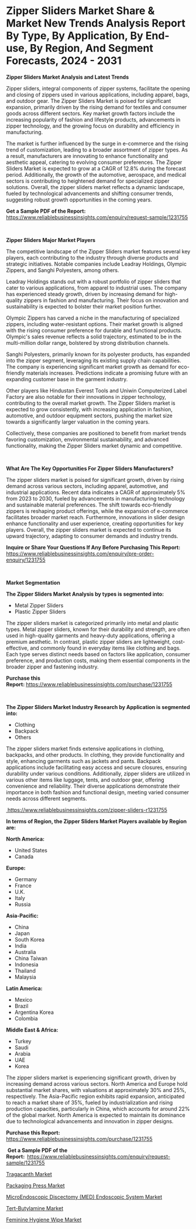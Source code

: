 <p><h1>Zipper Sliders Market Share & Market New Trends Analysis Report By Type, By Application, By End-use, By Region, And Segment Forecasts, 2024 - 2031</h1></p><p><strong>Zipper Sliders Market Analysis and Latest Trends</strong></p>
<p><p>Zipper sliders, integral components of zipper systems, facilitate the opening and closing of zippers used in various applications, including apparel, bags, and outdoor gear. The Zipper Sliders Market is poised for significant expansion, primarily driven by the rising demand for textiles and consumer goods across different sectors. Key market growth factors include the increasing popularity of fashion and lifestyle products, advancements in zipper technology, and the growing focus on durability and efficiency in manufacturing.</p><p>The market is further influenced by the surge in e-commerce and the rising trend of customization, leading to a broader assortment of zipper types. As a result, manufacturers are innovating to enhance functionality and aesthetic appeal, catering to evolving consumer preferences. The Zipper Sliders Market is expected to grow at a CAGR of 12.8% during the forecast period. Additionally, the growth of the automotive, aerospace, and medical sectors is contributing to heightened demand for specialized zipper solutions. Overall, the zipper sliders market reflects a dynamic landscape, fueled by technological advancements and shifting consumer trends, suggesting robust growth opportunities in the coming years.</p></p>
<p><strong>Get a Sample PDF of the Report:&nbsp;</strong> <a href="https://www.reliablebusinessinsights.com/enquiry/request-sample/1231755?utm_campaign=1138&utm_medium=2&utm_source=Github&utm_content=ia&utm_term=09112024&utm_id=zipper-sliders">https://www.reliablebusinessinsights.com/enquiry/request-sample/1231755</a></p>
<p>&nbsp;</p>
<p><strong>Zipper Sliders Major Market Players</strong></p>
<p><p>The competitive landscape of the Zipper Sliders market features several key players, each contributing to the industry through diverse products and strategic initiatives. Notable companies include Leadray Holdings, Olympic Zippers, and Sanghi Polyesters, among others.</p><p>Leadray Holdings stands out with a robust portfolio of zipper sliders that cater to various applications, from apparel to industrial uses. The company has experienced steady growth, driven by increasing demand for high-quality zippers in fashion and manufacturing. Their focus on innovation and sustainability is expected to bolster their market position further.</p><p>Olympic Zippers has carved a niche in the manufacturing of specialized zippers, including water-resistant options. Their market growth is aligned with the rising consumer preference for durable and functional products. Olympic's sales revenue reflects a solid trajectory, estimated to be in the multi-million dollar range, bolstered by strong distribution channels.</p><p>Sanghi Polyesters, primarily known for its polyester products, has expanded into the zipper segment, leveraging its existing supply chain capabilities. The company is experiencing significant market growth as demand for eco-friendly materials increases. Predictions indicate a promising future with an expanding customer base in the garment industry.</p><p>Other players like Hindustan Everest Tools and Uniwin Computerized Label Factory are also notable for their innovations in zipper technology, contributing to the overall market growth. The Zipper Sliders market is expected to grow consistently, with increasing application in fashion, automotive, and outdoor equipment sectors, pushing the market size towards a significantly larger valuation in the coming years.</p><p>Collectively, these companies are positioned to benefit from market trends favoring customization, environmental sustainability, and advanced functionality, making the Zipper Sliders market dynamic and competitive.</p></p>
<p>&nbsp;</p>
<p><strong>What Are The Key Opportunities For Zipper Sliders Manufacturers?</strong></p>
<p><p>The zipper sliders market is poised for significant growth, driven by rising demand across various sectors, including apparel, automotive, and industrial applications. Recent data indicates a CAGR of approximately 5% from 2023 to 2030, fueled by advancements in manufacturing technology and sustainable material preferences. The shift towards eco-friendly zippers is reshaping product offerings, while the expansion of e-commerce facilitates broader market reach. Furthermore, innovations in slider design enhance functionality and user experience, creating opportunities for key players. Overall, the zipper sliders market is expected to continue its upward trajectory, adapting to consumer demands and industry trends.</p></p>
<p><strong>Inquire or Share Your Questions If Any Before Purchasing This Report:</strong> <a href="https://www.reliablebusinessinsights.com/enquiry/pre-order-enquiry/1231755?utm_campaign=1138&utm_medium=2&utm_source=Github&utm_content=ia&utm_term=09112024&utm_id=zipper-sliders">https://www.reliablebusinessinsights.com/enquiry/pre-order-enquiry/1231755</a></p>
<p>&nbsp;</p>
<p><strong>Market Segmentation</strong></p>
<p><strong>The Zipper Sliders Market Analysis by types is segmented into:</strong></p>
<p><ul><li>Metal Zipper Sliders</li><li>Plastic Zipper Sliders</li></ul></p>
<p><p>The zipper sliders market is categorized primarily into metal and plastic types. Metal zipper sliders, known for their durability and strength, are often used in high-quality garments and heavy-duty applications, offering a premium aesthetic. In contrast, plastic zipper sliders are lightweight, cost-effective, and commonly found in everyday items like clothing and bags. Each type serves distinct needs based on factors like application, consumer preference, and production costs, making them essential components in the broader zipper and fastening industry.</p></p>
<p><strong>Purchase this Report:&nbsp;</strong><a href="https://www.reliablebusinessinsights.com/purchase/1231755?utm_campaign=1138&utm_medium=2&utm_source=Github&utm_content=ia&utm_term=09112024&utm_id=zipper-sliders">https://www.reliablebusinessinsights.com/purchase/1231755</a></p>
<p>&nbsp;</p>
<p><strong>The Zipper Sliders Market Industry Research by Application is segmented into:</strong></p>
<p><ul><li>Clothing</li><li>Backpack</li><li>Others</li></ul></p>
<p><p>The zipper sliders market finds extensive applications in clothing, backpacks, and other products. In clothing, they provide functionality and style, enhancing garments such as jackets and pants. Backpack applications include facilitating easy access and secure closures, ensuring durability under various conditions. Additionally, zipper sliders are utilized in various other items like luggage, tents, and outdoor gear, offering convenience and reliability. Their diverse applications demonstrate their importance in both fashion and functional design, meeting varied consumer needs across different segments.</p></p>
<p><a href="https://www.reliablebusinessinsights.com/zipper-sliders-r1231755?utm_campaign=1138&utm_medium=2&utm_source=Github&utm_content=ia&utm_term=09112024&utm_id=zipper-sliders">&nbsp;https://www.reliablebusinessinsights.com/zipper-sliders-r1231755</a></p>
<p><strong>In terms of Region, the Zipper Sliders Market Players available by Region are:</strong></p>
<p>
    <p> <strong> North America: </strong>
        <ul>
            <li>United States</li>
            <li>Canada</li>
        </ul>
        </p> 
    <p> <strong> Europe: </strong>
        <ul>
            <li>Germany</li>
            <li>France</li>
            <li>U.K.</li>
            <li>Italy</li>
            <li>Russia</li>
        </ul>
        </p> 
    <p> <strong> Asia-Pacific: </strong>
        <ul>
            <li>China</li>
            <li>Japan</li>
            <li>South Korea</li>
            <li>India</li>
            <li>Australia</li>
            <li>China Taiwan</li>
            <li>Indonesia</li>
            <li>Thailand</li>
            <li>Malaysia</li>
        </ul>
        </p> 
    <p> <strong> Latin America: </strong>
        <ul>
            <li>Mexico</li>
            <li>Brazil</li>
            <li>Argentina Korea</li>
            <li>Colombia</li>
        </ul>
        </p> 
    <p> <strong> Middle East & Africa: </strong>
        <ul>
            <li>Turkey</li>
            <li>Saudi</li>
            <li>Arabia</li>
            <li>UAE</li>
            <li>Korea</li>
        </ul>
    </p>
    </p>
<p><p>The zipper sliders market is experiencing significant growth, driven by increasing demand across various sectors. North America and Europe hold substantial market shares, with valuations at approximately 30% and 25%, respectively. The Asia-Pacific region exhibits rapid expansion, anticipated to reach a market share of 35%, fueled by industrialization and rising production capacities, particularly in China, which accounts for around 22% of the global market. North America is expected to maintain its dominance due to technological advancements and innovation in zipper designs.</p></p>
<p><strong>Purchase this Report: </strong><a href="https://www.reliablebusinessinsights.com/purchase/1231755?utm_campaign=1138&utm_medium=2&utm_source=Github&utm_content=ia&utm_term=09112024&utm_id=zipper-sliders">https://www.reliablebusinessinsights.com/purchase/1231755</a></p>
<p>&nbsp;<strong>Get a Sample PDF of the Report:&nbsp;&nbsp;</strong><a href="https://www.reliablebusinessinsights.com/enquiry/request-sample/1231755?utm_campaign=1138&utm_medium=2&utm_source=Github&utm_content=ia&utm_term=09112024&utm_id=zipper-sliders">https://www.reliablebusinessinsights.com/enquiry/request-sample/1231755</a></p>
<p><strong></strong></p>
<p><p><a href="https://github.com/whitbyuhringenn/Market-Research-Report-List-1/blob/main/tragacanth-market.md?utm_campaign=1138&utm_medium=2&utm_source=Github&utm_content=ia&utm_term=09112024&utm_id=zipper-sliders">Tragacanth Market</a></p><p><a href="https://www.linkedin.com/pulse/packaging-press-market-research-report-forecast-growth-prospects-aqbae?utm_campaign=1138&utm_medium=2&utm_source=Github&utm_content=ia&utm_term=09112024&utm_id=zipper-sliders">Packaging Press Market</a></p><p><a href="https://issuu.com/reportprime-2/docs/microendoscopic-discectomy-med-endo_7d4e3528b0f114?utm_campaign=1138&utm_medium=2&utm_source=Github&utm_content=ia&utm_term=09112024&utm_id=zipper-sliders">MicroEndoscopic Discectomy (MED) Endoscopic System Market</a></p><p><a href="https://github.com/burdgexaraeqn/Market-Research-Report-List-1/blob/main/tert-butylamine-market.md?utm_campaign=1138&utm_medium=2&utm_source=Github&utm_content=ia&utm_term=09112024&utm_id=zipper-sliders">Tert-Butylamine Market</a></p><p><a href="https://www.linkedin.com/pulse/global-feminine-hygiene-wipe-market-trends-analysis-future-yrshe?utm_campaign=1138&utm_medium=2&utm_source=Github&utm_content=ia&utm_term=09112024&utm_id=zipper-sliders">Feminine Hygiene Wipe Market</a></p></p>